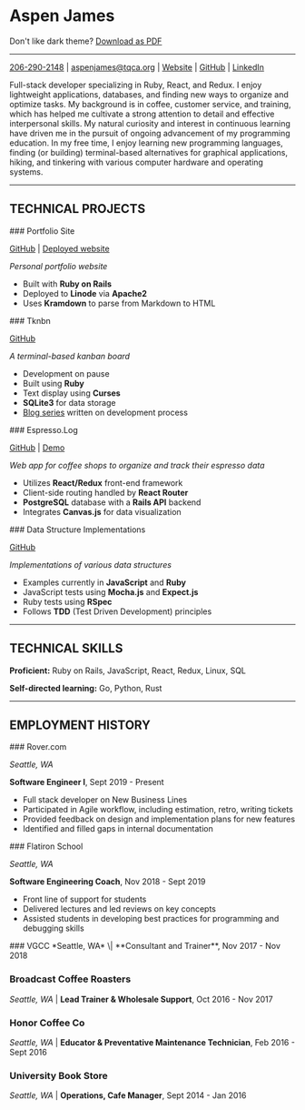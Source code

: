 # Aspen James

<span id='info' markdown='1'>Don't like dark theme?</span>
[Download as PDF][pdf]

---------

[206-290-2148][tel] \| [aspenjames@tqca.org][email] \| [Website][site] \| [GitHub][github] \| [LinkedIn][linkedin]

Full-stack developer specializing in Ruby, React, and Redux. I enjoy
lightweight applications, databases, and finding new ways to organize and
optimize tasks. My background is in coffee, customer service, and training,
which has helped me cultivate a strong attention to detail and effective
interpersonal skills. My natural curiosity and interest in continuous learning
have driven me in the pursuit of ongoing advancement of my programming
education. In my free time, I enjoy learning new programming languages, finding
(or building) terminal-based alternatives for graphical applications, hiking,
and tinkering with various computer hardware and operating systems.

---------

## TECHNICAL PROJECTS
<div class='container' markdown='1'>

<div class='section section-1 bottom-border' markdown='1'>
### Portfolio Site

[GitHub][gh-pf] \| [Deployed website][site]

*Personal portfolio website*

* Built with **Ruby on Rails**
* Deployed to **Linode** via **Apache2**
* Uses **Kramdown** to parse from Markdown to HTML
</div>

<div class='section section-2 bottom-border' markdown='1'>
### Tknbn

[GitHub][gh-tk]

*A terminal-based kanban board*

* Development on pause
* Built using **Ruby**
* Text display using **Curses**
* **SQLite3** for data storage
* [Blog series][blog-tk] written on development process
</div>

<div class='section section-3' markdown='1'>
### Espresso.Log

[GitHub][gh-el] \| [Demo][demo-el]

*Web app for coffee shops to organize and track their espresso data*

* Utilizes **React/Redux** front-end framework
* Client-side routing handled by **React Router**
* **PostgreSQL** database with a **Rails API** backend
* Integrates **Canvas.js** for data visualization
</div>

<div class='section section-4' markdown='1'>
### Data Structure Implementations

[GitHub][gh-ds]

*Implementations of various data structures*

* Examples currently in **JavaScript** and **Ruby**
* JavaScript tests using **Mocha.js** and **Expect.js**
* Ruby tests using **RSpec**
* Follows **TDD** (Test Driven Development) principles
</div>
</div>

---------

## TECHNICAL SKILLS

**Proficient:** Ruby on Rails, JavaScript, React, Redux, Linux, SQL

**Self-directed learning:** Go, Python, Rust

---------

## EMPLOYMENT HISTORY
<div class='container' markdown='1'>
<div class='section section-1' markdown='1'>
### Rover.com

*Seattle, WA*

**Software Engineer I**, Sept 2019 - Present

* Full stack developer on New Business Lines
* Participated in Agile workflow, including estimation, retro, writing tickets
* Provided feedback on design and implementation plans for new features
* Identified and filled gaps in internal documentation
</div>
<div class='section section-2' markdown='1'>
### Flatiron School

*Seattle, WA*

**Software Engineering Coach**, Nov 2018 - Sept 2019

* Front line of support for students
* Delivered lectures and led reviews on key concepts
* Assisted students in developing best practices for programming and debugging skills
</div>

<div class='section section-5' markdown='1'>
### VGCC
*Seattle, WA* \| **Consultant and Trainer**, Nov 2017 - Nov 2018

### Broadcast Coffee Roasters
*Seattle, WA* \| 
**Lead Trainer & Wholesale Support**, Oct 2016 - Nov 2017

### Honor Coffee Co
*Seattle, WA* \| 
**Educator & Preventative Maintenance Technician**, Feb 2016 - Sept 2016

### University Book Store
*Seattle, WA* \| 
**Operations, Cafe Manager**, Sept 2014 - Jan 2016
</div>

</div>

[email]: mailto:aspenjames@tqca.org
[github]: https://github.com/aspenjames
[linkedin]: https://linkedin.com/in/aspenjames
[site]: https://aspenjames.dev
[tel]: tel:2062902148

[pdf]: /resume.pdf

[gh-el]: https://github.com/aspenjames/espresso-log-react-simplified
[demo-el]: https://youtu.be/lAN5w8BDbHk

[gh-tk]: https://github.com/aspenjames/tknbn
[blog-tk]: https://dev.to/aspenjames/writing-a-terminal-application-in-2019-2hf6

[gh-pf]: https://github.com/aspenjames/portfolio-site-rails

[gh-ds]: https://github.com/data-structure-practice
